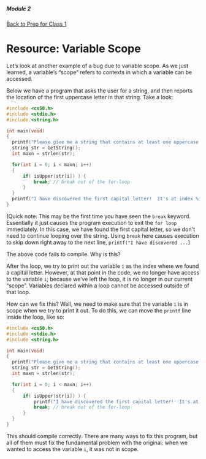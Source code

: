 ##### Module 2
[Back to Prep for Class 1](../../class1-prep#scope)
# Resource: Variable Scope

Let’s look at another example of a bug due to variable scope. As we just learned, a variable’s “scope” refers to contexts in which a variable can be accessed.  

Below we have a program that asks the user for a string, and then reports the location of the first uppercase letter in that string. Take a look:

```c
#include <cs50.h>
#include <stdio.h>
#include <string.h>

int main(void)
{
  printf("Please give me a string that contains at least one uppercase letter\n");
  string str = GetString();
  int maxn = strlen(str);

  for(int i = 0; i < maxn; i++)
  {
      if( isUpper(str[i]) ) {
          break; // break out of the for-loop
      }
  }
  printf("I have discovered the first capital letter!  It's at index %i\n", i);
}
```

(Quick note: This may be the first time you have seen the `break` keyword. Essentially it just causes the program execution to exit the `for loop` immediately. In this case, we have found the first capital letter, so we don't need to continue looping over the string. Using `break` here causes execution to skip down right away to the next line, `printf("I have discovered ...`)

The above code fails to compile.  Why is this?

After the loop, we try to print out the variable `i` as the index where we found a capital letter.  However, at that point in the code, we no longer have access to the variable `i`; because we’ve left the loop, it is no longer in our current “scope”. Variables declared within a loop cannot be accessed outside of that loop.

How can we fix this?  Well, we need to make sure that the variable `i` is in scope when we try to print it out.  To do this, we can move the `printf` line inside the loop, like so:

```c
#include <cs50.h>
#include <stdio.h>
#include <string.h>

int main(void)
{
  printf("Please give me a string that contains at least one uppercase letter\n");
  string str = GetString();
  int maxn = strlen(str);

  for(int i = 0; i < maxn; i++)
  {
      if( isUpper(str[i]) ) {
          printf("I have discovered the first capital letter!  It's at index %i\n", i);
          break; // break out of the for-loop
      }
  }
}
```

This should compile correctly.  There are many ways to fix this program, but all of them must fix the fundamental problem with the original: when we wanted to access the variable `i`, it was not in scope.
